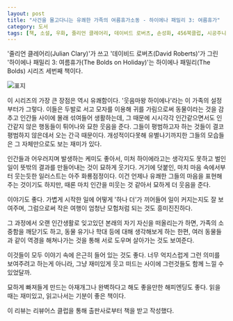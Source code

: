 ```yaml
---
layout: post
title: "사건을 몰고다니는 유쾌한 가족의 여름휴가소동 - 하이에나 패밀리 3: 여름휴가"
category: 도서
tags: [책, 소설, 우화, 줄리언 클레어리, 데이비드 로버츠, 손성화, 456북클럽, 시공주니어, 시공사, 리뷰어스 클럽, 서평]
---
```


'줄리언 클레어리(Julian Clary)'가 쓰고
'데이비드 로버츠(David Roberts)'가 그린
'하이에나 패밀리 3: 여름휴가(The Bolds on Holiday)'는
하이에나 패밀리(The Bolds) 시리즈 세번째 책이다.

![표지](https://lh3.googleusercontent.com/WQwIWvLx5iA-tygl8wbohlpK-OIh6xW4Lmh-ABfFZ50aQ_DfpTknXRKXFahubYfFLtakjCk318Dhow=s480)

이 시리즈의 가장 큰 장점은 역시 유쾌함이다.
'웃음마왕 하이에나'라는 이 가족의 설정부터가 그렇다.
이들은 두발로 서고 모자를 이용해 귀를 가림으로써 동물이라는 것을 감추고
인간들 사이에 몰래 섞여들어 생활하는데,
그 때문에 시시각각 인간같으면서도 인간같지 않은 행동들이 튀어나와 묘한 웃음을 준다.
그들이 평범하고자 하는 것들이 결코 평범하지 않은데서 오는 간극 때문이다.
개성적이다못해 유별나기까지한 그들의 모습들은 그 자체만으로도 보는 재미가 있다.

인간들과 어우러지며 발생하는 케미도 좋아서,
미처 하이에라고는 생각지도 못하고 벌인 일이 뜻밖의 결과를 만들어내는 것이 묘하게 웃기다.
거기에 덧붙인, 마치 마음 속에서부터 웃는듯한 일러스트는 아주 화룡점정이다.
이건 언제나 유쾌한 그들의 마음을 표현해주는 것이기도 하지만,
때론 마치 인간을 미웃는 것 같아서 묘하게 더 웃음을 준다.

이야기도 좋다.
가볍게 시작한 일에 어떻게 '하나 더'가 끼어들어 일이 커지는지도 잘 보여주며,
그럼으로써 작은 여행이 엄청난 모험처럼 되는 것도 흥미진진하다.

그 과정에서 오랜 인간생활로 잊고있던 본래의 자기 자신을 떠올리는가 하면,
가족의 소중함을 깨닫기도 하고,
동물 유기나 학대 등에 대해 생각해보게 하는 한편,
여러 동물들과 같이 역경을 해쳐나가는 것을 통해 서로 도우며 살아가는 것도 보여준다.

이것들이 모두 이야기 속에 은근히 들어 있는 것도 좋다.
너무 억지스럽게 그런 의미를 보여주려고 하는게 아니라,
그냥 재미있게 웃고 떠드는 사이에 그런것들도 함께 느낄 수 있었달까.

묘하게 빠져들게 만드는 아재개그나
완벽하다고 해도 좋을만한 해피엔딩도 좋다.
읽을 때는 재미있고, 읽고나서는 기분이 좋은 책이다.


<div class="im im-info">
이 리뷰는 리뷰어스 클럽을 통해 출판사로부터 책을 받고 작성했다.
</div>
